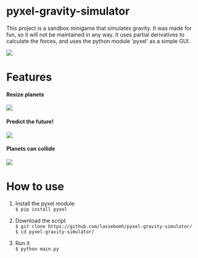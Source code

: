 # pyxel-gravity-simulator
This project is a sandbox minigame that simulates gravity. It was made for fun, so it will not be maintained in any way.
It uses partial derivatives to calculate the forces, and uses the python module 'pyxel' as a simple GUI.

![](https://media.giphy.com/media/JRDog1OxB7g2jdI8Rv/giphy.gif)

# Features
#### Resize planets
 ![](https://media.giphy.com/media/JoPrWaF4IymEc9giz9/giphy.gif)

#### Predict the future!

 ![](https://media.giphy.com/media/WQ6hiBTrLXgvUpTTlH/giphy.gif)
#### Planets can collide

 ![](https://media.giphy.com/media/LoNPQAQV8Fa8Nm5T2J/giphy.gif)

# How to use

 1. Install the pyxel module  
 ```$ pip install pyxel```

 2. Download the script  
 ```$ git clone https://github.com/lassebomh/pyxel-gravity-simulator/```  
 ```$ cd pyxel-gravity-simulator/```

 3. Run it  
 ```$ python main.py```
